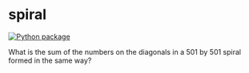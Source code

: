 # spiral

[![Python package](https://github.com/vcu-adhii/spiral/actions/workflows/pytest.yml/badge.svg)](https://github.com/vcu-adhii/spiral/actions/workflows/pytest.yml)

What is the sum of the numbers on the diagonals in a 501 by 501 spiral formed in the same way?

